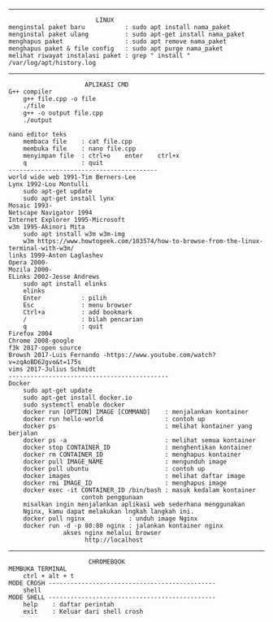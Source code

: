 
------------------------------------------------------------
                            LINUX
    menginstal paket baru           : sudo apt install nama_paket
    menginstal paket ulang          : sudo apt-get install nama_paket
    menghapus paket                 : sudo apt remove nama_paket
    menghapus paket & file config   : sudo apt purge nama_paket
    melihat riwayat instalasi paket : grep " install " /var/log/apt/history.log
    
------------------------------------------------------------
                         APLIKASI CMD
    G++ compiler
        g++ file.cpp -o file
        ./file
        g++ -o output file.cpp
        ./output
    
    nano editor teks
        membaca file    : cat file.cpp
        membuka file    : nano file.cpp
        menyimpan file  : ctrl+o    enter    ctrl+x
        q               : quit
    ----------------------------------------- 
    world wide web 1991-Tim Berners-Lee
    Lynx 1992-Lou Montulli
        sudo apt-get update
        sudo apt-get install lynx
    Mosaic 1993-
    Netscape Navigator 1994
    Internet Explorer 1995-Microsoft
    w3m 1995-Akinori Mita
        sudo apt install w3m w3m-img
        w3m https://www.howtogeek.com/103574/how-to-browse-from-the-linux-terminal-with-w3m/
    links 1999-Anton Laglashev
    Opera 2000-
    Mozila 2000-
    ELinks 2002-Jesse Andrews
        sudo apt install elinks
        elinks
        Enter           : pilih
        Esc             : menu browser
        Ctrl+a          : add bookmark
        /               : bilah pencarian
        q               : quit
    Firefox 2004
    Chrome 2008-google
    f3k 2017-open source
    Browsh 2017-Luis Fernando -https://www.youtube.com/watch?v=zqAoBD62gvo&t=175s
    vims 2017-Julius Schmidt
    --------------------------------------------
    Docker
        sudo apt-get update
        sudo apt-get install docker.io
        sudo systemctl enable docker
        docker run [OPTION] IMAGE [COMMAND]    : menjalankan kontainer
        docker run hello-world                 : contoh up
        docker ps                              : melihat kontainer yang berjalan
        docker ps -a                           : melihat semua kontainer
        docker stop CONTAINER_ID               : menghentikan kontainer
        docker rm CONTAINER_ID                 : menghapus kontainer
        docker pull IMAGE_NAME                 : mengunduh image
        docker pull ubuntu                     : contoh up
        docker images                          : melihat daftar image
        docker rmi IMAGE_ID                    : menghapus image
        docker exec -it CONTAINER_ID /bin/bash : masuk kedalam kontainer
                        contoh penggunaan
        misalkan ingin menjalankan aplikasi web sederhana menggunakan
        Nginx, kamu dapat melakukan lngkah langkah ini.
        docker pull nginx            : unduh image Nginx
        docker run -d -p 80:80 nginx : jalankan kontainer nginx
                   akses nginx melalui browser
                         http://localhost
------------------------------------------------------------                        
                          CHROMEBOOK
    MEMBUKA TERMINAL
        ctrl + alt + t
    MODE CROSH ----------------------------------------------
        shell
    MODE SHELL ----------------------------------------------
        help    : daftar perintah
        exit    : Keluar dari shell crosh
